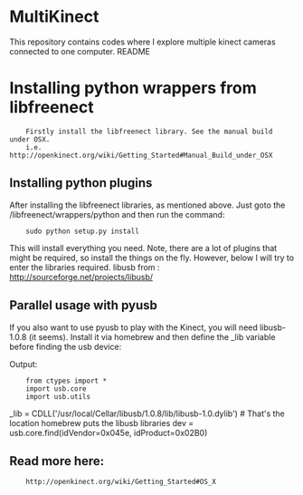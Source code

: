 MultiKinect
===========

This repository contains codes where I explore multiple kinect cameras connected to one computer. README

<h1> Installing python wrappers from libfreenect </h1> 

        Firstly install the libfreenect library. See the manual build under OSX. 
        i.e. http://openkinect.org/wiki/Getting_Started#Manual_Build_under_OSX


<h2> Installing python plugins </h2> 

After installing the libfreenect libraries, as mentioned above. Just goto the /libfreenect/wrappers/python and then run the command: 
        
        sudo python setup.py install 

This will install everything you need. 
Note, there are a lot of plugins that might be required, so install the things on the fly. However, below I will try to enter the libraries required. 
libusb from : http://sourceforge.net/projects/libusb/



<h2> Parallel usage with pyusb </h2> 

If you also want to use pyusb to play with the Kinect, you will need libusb-1.0.8 (it seems). Install it via homebrew and then define the _lib variable before finding the usb device:

Output: 

        from ctypes import *
        import usb.core
        import usb.utils

_lib = CDLL('/usr/local/Cellar/libusb/1.0.8/lib/libusb-1.0.dylib') # That's the location homebrew puts the libusb libraries
dev = usb.core.find(idVendor=0x045e, idProduct=0x02B0)

<h2> Read more here: </h2> 

        http://openkinect.org/wiki/Getting_Started#OS_X

